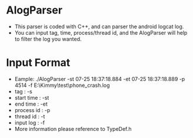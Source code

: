 # AlogParser
* This parser is coded with C++, and can parser the android logcat log.
* You can input tag, time, process/thread id, and the AlogParser will help to filter the log you wanted.

# Input Format
* Eample: ./AlogParser -st 07-25 18:37:18.884 -et 07-25 18:37:18.889 -p 4514 -f E:\Kimmy\test\phone_crash.log
* tag : -s
* start time : -st
* end time : -et
* process id : -p
* thread id : -t
* input log : -f
* More information please reference to TypeDef.h
